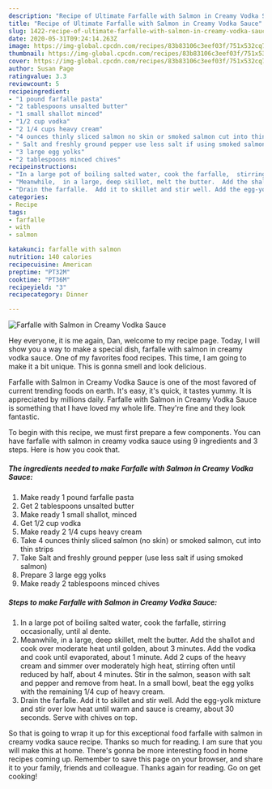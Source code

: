```yaml
---
description: "Recipe of Ultimate Farfalle with Salmon in Creamy Vodka Sauce"
title: "Recipe of Ultimate Farfalle with Salmon in Creamy Vodka Sauce"
slug: 1422-recipe-of-ultimate-farfalle-with-salmon-in-creamy-vodka-sauce
date: 2020-05-31T09:24:14.263Z
image: https://img-global.cpcdn.com/recipes/83b83106c3eef03f/751x532cq70/farfalle-with-salmon-in-creamy-vodka-sauce-recipe-main-photo.jpg
thumbnail: https://img-global.cpcdn.com/recipes/83b83106c3eef03f/751x532cq70/farfalle-with-salmon-in-creamy-vodka-sauce-recipe-main-photo.jpg
cover: https://img-global.cpcdn.com/recipes/83b83106c3eef03f/751x532cq70/farfalle-with-salmon-in-creamy-vodka-sauce-recipe-main-photo.jpg
author: Susan Page
ratingvalue: 3.3
reviewcount: 5
recipeingredient:
- "1 pound farfalle pasta"
- "2 tablespoons unsalted butter"
- "1 small shallot minced"
- "1/2 cup vodka"
- "2 1/4 cups heavy cream"
- "4 ounces thinly sliced salmon no skin or smoked salmon cut into thin strips"
- " Salt and freshly ground pepper use less salt if using smoked salmon"
- "3 large egg yolks"
- "2 tablespoons minced chives"
recipeinstructions:
- "In a large pot of boiling salted water, cook the farfalle,  stirring occasionally, until al dente."
- "Meanwhile,  in a large, deep skillet, melt the butter.  Add the shallot and cook over moderate heat until golden, about 3 minutes. Add the vodka and cook until evaporated,  about 1 minute.  Add 2 cups of the heavy cream and simmer over moderately high heat, stirring often until reduced by half, about 4 minutes.  Stir in the salmon, season with salt and pepper and remove from heat. In a small bowl, beat the egg yolks with the remaining 1/4 cup of heavy cream."
- "Drain the farfalle.  Add it to skillet and stir well. Add the egg-yolk mixture and stir over low heat until warm and sauce is creamy, about 30 seconds. Serve with chives on top."
categories:
- Recipe
tags:
- farfalle
- with
- salmon

katakunci: farfalle with salmon 
nutrition: 140 calories
recipecuisine: American
preptime: "PT32M"
cooktime: "PT36M"
recipeyield: "3"
recipecategory: Dinner

---
```



![Farfalle with Salmon in Creamy Vodka Sauce](https://img-global.cpcdn.com/recipes/83b83106c3eef03f/751x532cq70/farfalle-with-salmon-in-creamy-vodka-sauce-recipe-main-photo.jpg)

Hey everyone, it is me again, Dan, welcome to my recipe page. Today, I will show you a way to make a special dish, farfalle with salmon in creamy vodka sauce. One of my favorites food recipes. This time, I am going to make it a bit unique. This is gonna smell and look delicious.



Farfalle with Salmon in Creamy Vodka Sauce is one of the most favored of current trending foods on earth. It's easy, it's quick, it tastes yummy. It is appreciated by millions daily. Farfalle with Salmon in Creamy Vodka Sauce is something that I have loved my whole life. They're fine and they look fantastic.


To begin with this recipe, we must first prepare a few components. You can have farfalle with salmon in creamy vodka sauce using 9 ingredients and 3 steps. Here is how you cook that.

<!--inarticleads1-->

##### The ingredients needed to make Farfalle with Salmon in Creamy Vodka Sauce:

1. Make ready 1 pound farfalle pasta
1. Get 2 tablespoons unsalted butter
1. Make ready 1 small shallot, minced
1. Get 1/2 cup vodka
1. Make ready 2 1/4 cups heavy cream
1. Take 4 ounces thinly sliced salmon (no skin) or smoked salmon, cut into thin strips
1. Take  Salt and freshly ground pepper (use less salt if using smoked salmon)
1. Prepare 3 large egg yolks
1. Make ready 2 tablespoons minced chives




<!--inarticleads2-->

##### Steps to make Farfalle with Salmon in Creamy Vodka Sauce:

1. In a large pot of boiling salted water, cook the farfalle,  stirring occasionally, until al dente.
1. Meanwhile,  in a large, deep skillet, melt the butter.  Add the shallot and cook over moderate heat until golden, about 3 minutes. Add the vodka and cook until evaporated,  about 1 minute.  Add 2 cups of the heavy cream and simmer over moderately high heat, stirring often until reduced by half, about 4 minutes.  Stir in the salmon, season with salt and pepper and remove from heat. In a small bowl, beat the egg yolks with the remaining 1/4 cup of heavy cream.
1. Drain the farfalle.  Add it to skillet and stir well. Add the egg-yolk mixture and stir over low heat until warm and sauce is creamy, about 30 seconds. Serve with chives on top.




So that is going to wrap it up for this exceptional food farfalle with salmon in creamy vodka sauce recipe. Thanks so much for reading. I am sure that you will make this at home. There's gonna be more interesting food in home recipes coming up. Remember to save this page on your browser, and share it to your family, friends and colleague. Thanks again for reading. Go on get cooking!
